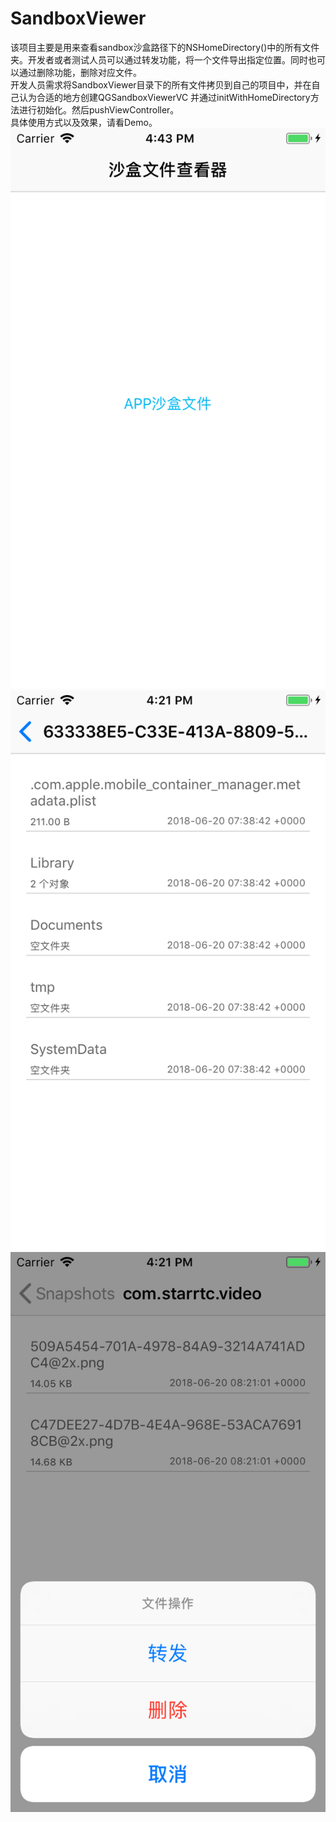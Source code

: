 # SandboxViewer
该项目主要是用来查看sandbox沙盒路径下的NSHomeDirectory()中的所有文件夹。开发者或者测试人员可以通过转发功能，将一个文件导出指定位置。同时也可以通过删除功能，删除对应文件。<br/>
开发人员需求将SandboxViewer目录下的所有文件拷贝到自己的项目中，并在自己认为合适的地方创建QGSandboxViewerVC  并通过initWithHomeDirectory方法进行初始化。然后pushViewController。<br/>
具体使用方式以及效果，请看Demo。<br/>
![image](https://github.com/xuqigang/SandboxViewer/raw/master/SimulatorScreenShot00.png)
![image](https://github.com/xuqigang/SandboxViewer/raw/master/SimulatorScreenShot01.png)
![image](https://github.com/xuqigang/SandboxViewer/raw/master/SimulatorScreenShot02.png)
